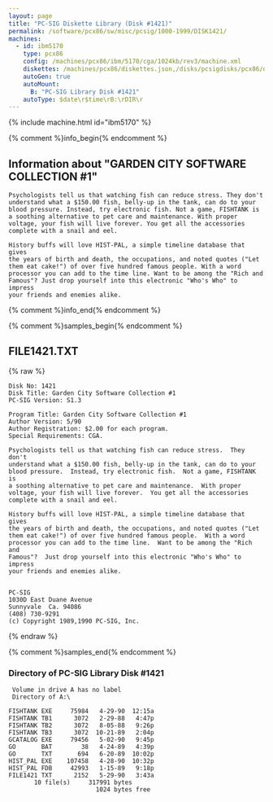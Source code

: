 ```yaml
---
layout: page
title: "PC-SIG Diskette Library (Disk #1421)"
permalink: /software/pcx86/sw/misc/pcsig/1000-1999/DISK1421/
machines:
  - id: ibm5170
    type: pcx86
    config: /machines/pcx86/ibm/5170/cga/1024kb/rev3/machine.xml
    diskettes: /machines/pcx86/diskettes.json,/disks/pcsigdisks/pcx86/diskettes.json
    autoGen: true
    autoMount:
      B: "PC-SIG Library Disk #1421"
    autoType: $date\r$time\rB:\rDIR\r
---
```


{% include machine.html id="ibm5170" %}

{% comment %}info_begin{% endcomment %}

## Information about "GARDEN CITY SOFTWARE COLLECTION #1"

    Psychologists tell us that watching fish can reduce stress. They don't
    understand what a $150.00 fish, belly-up in the tank, can do to your
    blood pressure. Instead, try electronic fish. Not a game, FISHTANK is
    a soothing alternative to pet care and maintenance. With proper
    voltage, your fish will live forever. You get all the accessories
    complete with a snail and eel.
    
    History buffs will love HIST-PAL, a simple timeline database that gives
    the years of birth and death, the occupations, and noted quotes ("Let
    them eat cake!") of over five hundred famous people. With a word
    processor you can add to the time line. Want to be among the "Rich and
    Famous"? Just drop yourself into this electronic "Who's Who" to impress
    your friends and enemies alike.
{% comment %}info_end{% endcomment %}

{% comment %}samples_begin{% endcomment %}

## FILE1421.TXT

{% raw %}
```
Disk No: 1421                                                           
Disk Title: Garden City Software Collection #1                          
PC-SIG Version: S1.3                                                    
                                                                        
Program Title: Garden City Software Collection #1                       
Author Version: 5/90                                                    
Author Registration: $2.00 for each program.                            
Special Requirements: CGA.                                              
                                                                        
Psychologists tell us that watching fish can reduce stress.  They don't 
understand what a $150.00 fish, belly-up in the tank, can do to your    
blood pressure.  Instead, try electronic fish.  Not a game, FISHTANK is 
a soothing alternative to pet care and maintenance.  With proper        
voltage, your fish will live forever.  You get all the accessories      
complete with a snail and eel.                                          
                                                                        
History buffs will love HIST-PAL, a simple timeline database that gives 
the years of birth and death, the occupations, and noted quotes ("Let   
them eat cake!") of over five hundred famous people.  With a word       
processor you can add to the time line.  Want to be among the "Rich and 
Famous"?  Just drop yourself into this electronic "Who's Who" to impress
your friends and enemies alike.                                         
                                                                        
                                                                        
PC-SIG                                                                  
1030D East Duane Avenue                                                 
Sunnyvale  Ca. 94086                                                    
(408) 730-9291                                                          
(c) Copyright 1989,1990 PC-SIG, Inc.                                         
```
{% endraw %}

{% comment %}samples_end{% endcomment %}

### Directory of PC-SIG Library Disk #1421

     Volume in drive A has no label
     Directory of A:\

    FISHTANK EXE     75984   4-29-90  12:15a
    FISHTANK TB1      3072   2-29-88   4:47p
    FISHTANK TB2      3072   8-05-88   9:26p
    FISHTANK TB3      3072  10-21-89   2:04p
    GCATALOG EXE     79456   5-02-90   9:45p
    GO       BAT        38   4-24-89   4:39p
    GO       TXT       694   6-20-89  10:02p
    HIST_PAL EXE    107458   4-28-90  10:32p
    HIST_PAL FDB     42993   1-15-89   9:18p
    FILE1421 TXT      2152   5-29-90   3:43a
           10 file(s)     317991 bytes
                            1024 bytes free
